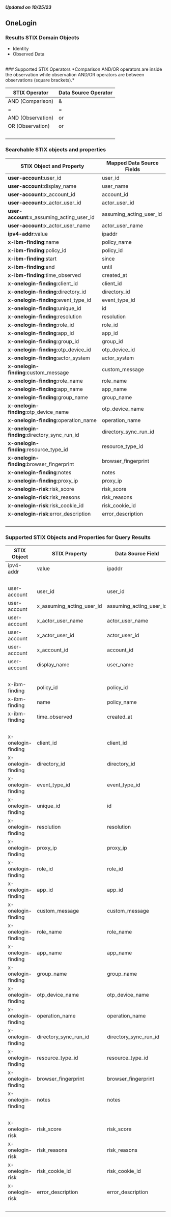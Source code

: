 ##### Updated on 10/25/23
## OneLogin
### Results STIX Domain Objects
* Identity
* Observed Data
<br>
### Supported STIX Operators
*Comparison AND/OR operators are inside the observation while observation AND/OR operators are between observations (square brackets).*

| STIX Operator | Data Source Operator |
|--|--|
| AND (Comparison) | & |
| = | = |
| AND (Observation) | or |
| OR (Observation) | or |
| <br> | |
### Searchable STIX objects and properties
| STIX Object and Property | Mapped Data Source Fields |
|--|--|
| **user-account**:user_id | user_id |
| **user-account**:display_name | user_name |
| **user-account**:x_account_id | account_id |
| **user-account**:x_actor_user_id | actor_user_id |
| **user-account**:x_assuming_acting_user_id | assuming_acting_user_id |
| **user-account**:x_actor_user_name | actor_user_name |
| **ipv4-addr**:value | ipaddr |
| **x-ibm-finding**:name | policy_name |
| **x-ibm-finding**:policy_id | policy_id |
| **x-ibm-finding**:start | since |
| **x-ibm-finding**:end | until |
| **x-ibm-finding**:time_observed | created_at |
| **x-onelogin-finding**:client_id | client_id |
| **x-onelogin-finding**:directory_id | directory_id |
| **x-onelogin-finding**:event_type_id | event_type_id |
| **x-onelogin-finding**:unique_id | id |
| **x-onelogin-finding**:resolution | resolution |
| **x-onelogin-finding**:role_id | role_id |
| **x-onelogin-finding**:app_id | app_id |
| **x-onelogin-finding**:group_id | group_id |
| **x-onelogin-finding**:otp_device_id | otp_device_id |
| **x-onelogin-finding**:actor_system | actor_system |
| **x-onelogin-finding**:custom_message | custom_message |
| **x-onelogin-finding**:role_name | role_name |
| **x-onelogin-finding**:app_name | app_name |
| **x-onelogin-finding**:group_name | group_name |
| **x-onelogin-finding**:otp_device_name | otp_device_name |
| **x-onelogin-finding**:operation_name | operation_name |
| **x-onelogin-finding**:directory_sync_run_id | directory_sync_run_id |
| **x-onelogin-finding**:resource_type_id | resource_type_id |
| **x-onelogin-finding**:browser_fingerprint | browser_fingerprint |
| **x-onelogin-finding**:notes | notes |
| **x-onelogin-finding**:proxy_ip | proxy_ip |
| **x-onelogin-risk**:risk_score | risk_score |
| **x-onelogin-risk**:risk_reasons | risk_reasons |
| **x-onelogin-risk**:risk_cookie_id | risk_cookie_id |
| **x-onelogin-risk**:error_description | error_description |
| <br> | |
### Supported STIX Objects and Properties for Query Results
| STIX Object | STIX Property | Data Source Field |
|--|--|--|
| ipv4-addr | value | ipaddr |
| <br> | | |
| user-account | user_id | user_id |
| user-account | x_assuming_acting_user_id | assuming_acting_user_id |
| user-account | x_actor_user_name | actor_user_name |
| user-account | x_actor_user_id | actor_user_id |
| user-account | x_account_id | account_id |
| user-account | display_name | user_name |
| <br> | | |
| x-ibm-finding | policy_id | policy_id |
| x-ibm-finding | name | policy_name |
| x-ibm-finding | time_observed | created_at |
| <br> | | |
| x-onelogin-finding | client_id | client_id |
| x-onelogin-finding | directory_id | directory_id |
| x-onelogin-finding | event_type_id | event_type_id |
| x-onelogin-finding | unique_id | id |
| x-onelogin-finding | resolution | resolution |
| x-onelogin-finding | proxy_ip | proxy_ip |
| x-onelogin-finding | role_id | role_id |
| x-onelogin-finding | app_id | app_id |
| x-onelogin-finding | custom_message | custom_message |
| x-onelogin-finding | role_name | role_name |
| x-onelogin-finding | app_name | app_name |
| x-onelogin-finding | group_name | group_name |
| x-onelogin-finding | otp_device_name | otp_device_name |
| x-onelogin-finding | operation_name | operation_name |
| x-onelogin-finding | directory_sync_run_id | directory_sync_run_id |
| x-onelogin-finding | resource_type_id | resource_type_id |
| x-onelogin-finding | browser_fingerprint | browser_fingerprint |
| x-onelogin-finding | notes | notes |
| <br> | | |
| x-onelogin-risk | risk_score | risk_score |
| x-onelogin-risk | risk_reasons | risk_reasons |
| x-onelogin-risk | risk_cookie_id | risk_cookie_id |
| x-onelogin-risk | error_description | error_description |
| <br> | | |
